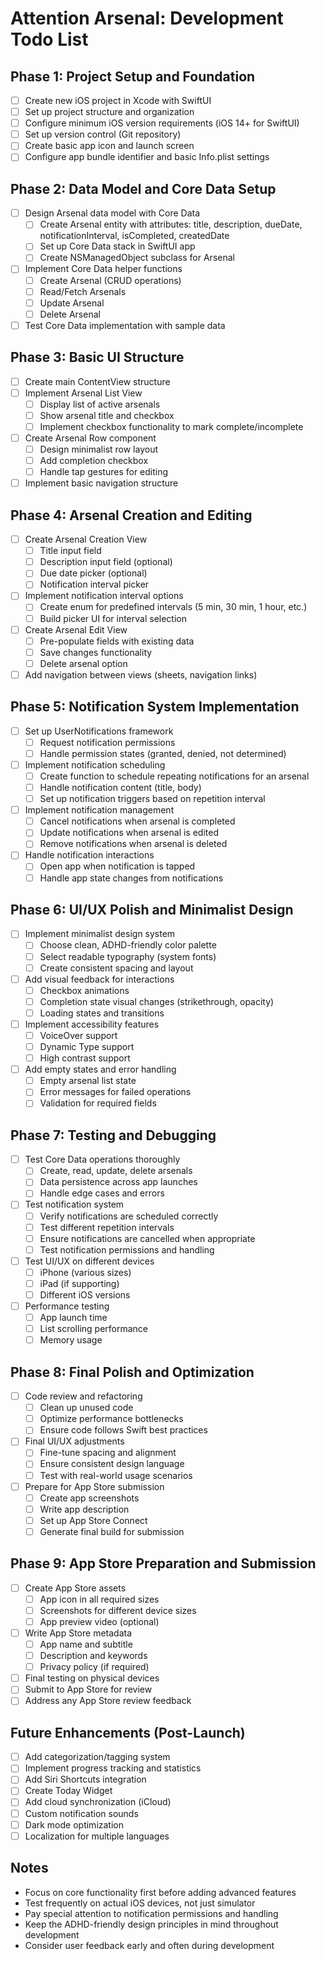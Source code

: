 # Attention Arsenal: Development Todo List

## Phase 1: Project Setup and Foundation
- [ ] Create new iOS project in Xcode with SwiftUI
- [ ] Set up project structure and organization
- [ ] Configure minimum iOS version requirements (iOS 14+ for SwiftUI)
- [ ] Set up version control (Git repository)
- [ ] Create basic app icon and launch screen
- [ ] Configure app bundle identifier and basic Info.plist settings

## Phase 2: Data Model and Core Data Setup
- [ ] Design Arsenal data model with Core Data
  - [ ] Create Arsenal entity with attributes: title, description, dueDate, notificationInterval, isCompleted, createdDate
  - [ ] Set up Core Data stack in SwiftUI app
  - [ ] Create NSManagedObject subclass for Arsenal
- [ ] Implement Core Data helper functions
  - [ ] Create Arsenal (CRUD operations)
  - [ ] Read/Fetch Arsenals
  - [ ] Update Arsenal
  - [ ] Delete Arsenal
- [ ] Test Core Data implementation with sample data

## Phase 3: Basic UI Structure
- [ ] Create main ContentView structure
- [ ] Implement Arsenal List View
  - [ ] Display list of active arsenals
  - [ ] Show arsenal title and checkbox
  - [ ] Implement checkbox functionality to mark complete/incomplete
- [ ] Create Arsenal Row component
  - [ ] Design minimalist row layout
  - [ ] Add completion checkbox
  - [ ] Handle tap gestures for editing
- [ ] Implement basic navigation structure

## Phase 4: Arsenal Creation and Editing
- [ ] Create Arsenal Creation View
  - [ ] Title input field
  - [ ] Description input field (optional)
  - [ ] Due date picker (optional)
  - [ ] Notification interval picker
- [ ] Implement notification interval options
  - [ ] Create enum for predefined intervals (5 min, 30 min, 1 hour, etc.)
  - [ ] Build picker UI for interval selection
- [ ] Create Arsenal Edit View
  - [ ] Pre-populate fields with existing data
  - [ ] Save changes functionality
  - [ ] Delete arsenal option
- [ ] Add navigation between views (sheets, navigation links)

## Phase 5: Notification System Implementation
- [ ] Set up UserNotifications framework
  - [ ] Request notification permissions
  - [ ] Handle permission states (granted, denied, not determined)
- [ ] Implement notification scheduling
  - [ ] Create function to schedule repeating notifications for an arsenal
  - [ ] Handle notification content (title, body)
  - [ ] Set up notification triggers based on repetition interval
- [ ] Implement notification management
  - [ ] Cancel notifications when arsenal is completed
  - [ ] Update notifications when arsenal is edited
  - [ ] Remove notifications when arsenal is deleted
- [ ] Handle notification interactions
  - [ ] Open app when notification is tapped
  - [ ] Handle app state changes from notifications

## Phase 6: UI/UX Polish and Minimalist Design
- [ ] Implement minimalist design system
  - [ ] Choose clean, ADHD-friendly color palette
  - [ ] Select readable typography (system fonts)
  - [ ] Create consistent spacing and layout
- [ ] Add visual feedback for interactions
  - [ ] Checkbox animations
  - [ ] Completion state visual changes (strikethrough, opacity)
  - [ ] Loading states and transitions
- [ ] Implement accessibility features
  - [ ] VoiceOver support
  - [ ] Dynamic Type support
  - [ ] High contrast support
- [ ] Add empty states and error handling
  - [ ] Empty arsenal list state
  - [ ] Error messages for failed operations
  - [ ] Validation for required fields

## Phase 7: Testing and Debugging
- [ ] Test Core Data operations thoroughly
  - [ ] Create, read, update, delete arsenals
  - [ ] Data persistence across app launches
  - [ ] Handle edge cases and errors
- [ ] Test notification system
  - [ ] Verify notifications are scheduled correctly
  - [ ] Test different repetition intervals
  - [ ] Ensure notifications are cancelled when appropriate
  - [ ] Test notification permissions and handling
- [ ] Test UI/UX on different devices
  - [ ] iPhone (various sizes)
  - [ ] iPad (if supporting)
  - [ ] Different iOS versions
- [ ] Performance testing
  - [ ] App launch time
  - [ ] List scrolling performance
  - [ ] Memory usage

## Phase 8: Final Polish and Optimization
- [ ] Code review and refactoring
  - [ ] Clean up unused code
  - [ ] Optimize performance bottlenecks
  - [ ] Ensure code follows Swift best practices
- [ ] Final UI/UX adjustments
  - [ ] Fine-tune spacing and alignment
  - [ ] Ensure consistent design language
  - [ ] Test with real-world usage scenarios
- [ ] Prepare for App Store submission
  - [ ] Create app screenshots
  - [ ] Write app description
  - [ ] Set up App Store Connect
  - [ ] Generate final build for submission

## Phase 9: App Store Preparation and Submission
- [ ] Create App Store assets
  - [ ] App icon in all required sizes
  - [ ] Screenshots for different device sizes
  - [ ] App preview video (optional)
- [ ] Write App Store metadata
  - [ ] App name and subtitle
  - [ ] Description and keywords
  - [ ] Privacy policy (if required)
- [ ] Final testing on physical devices
- [ ] Submit to App Store for review
- [ ] Address any App Store review feedback

## Future Enhancements (Post-Launch)
- [ ] Add categorization/tagging system
- [ ] Implement progress tracking and statistics
- [ ] Add Siri Shortcuts integration
- [ ] Create Today Widget
- [ ] Add cloud synchronization (iCloud)
- [ ] Custom notification sounds
- [ ] Dark mode optimization
- [ ] Localization for multiple languages

## Notes
- Focus on core functionality first before adding advanced features
- Test frequently on actual iOS devices, not just simulator
- Pay special attention to notification permissions and handling
- Keep the ADHD-friendly design principles in mind throughout development
- Consider user feedback early and often during development

